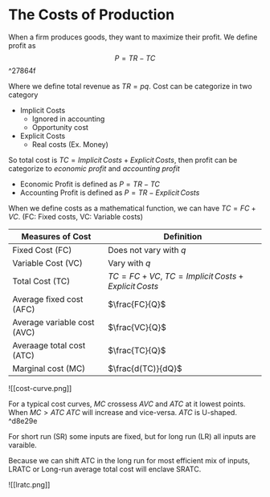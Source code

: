 # The Costs of Production

When a firm produces goods, they want to maximize their profit. We define profit as $$P = TR - TC$$ ^27864f

Where we define total revenue as $TR = pq$. Cost can be categorize in two category

- Implicit Costs
	- Ignored in accounting
	- Opportunity cost
- Explicit Costs
	- Real costs (Ex. Money)

So total cost is $TC = Implicit \,Costs + Explicit \,Costs$, then profit can be categorize to *economic profit* and *accounting profit*

- Economic Profit is defined as $P = TR - TC$
- Accounting Profit is defined as $P = TR - Explicit \, Costs$

When we define costs as a mathematical function, we can have $TC = FC + VC$. (FC: Fixed costs, VC: Variable costs)

| Measures of Cost | Definition |
| -----------------| ---------- |
| Fixed Cost (FC) | Does not vary with $q$ |
| Variable Cost (VC) | Vary with $q$ |
| Total Cost (TC) | $TC = FC + VC$, $TC = Implicit \,Costs + Explicit \,Costs$|
| Average fixed cost (AFC) | $\frac{FC}{Q}$ |
| Average variable cost (AVC) | $\frac{VC}{Q}$ |
| Averaage total cost (ATC) | $\frac{TC}{Q}$ |
| Marginal cost (MC) | $\frac{d(TC)}{dQ}$ |

![[cost-curve.png]]

For a typical cost curves, $MC$ crossess $AVC$ and $ATC$ at it lowest points. When $MC > ATC$ $ATC$ will increase and vice-versa. $ATC$ is U-shaped. ^d8e29e

For short run (SR) some inputs are fixed, but for long run (LR) all inputs are varaible.

Because we can shift ATC in the long run for most efficient mix of inputs, LRATC or Long-run average total cost will enclave SRATC.

![[lratc.png]]